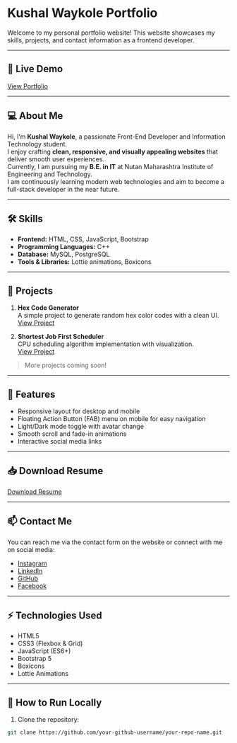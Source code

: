 # Kushal Waykole Portfolio

Welcome to my personal portfolio website! This website showcases my skills, projects, and contact information as a frontend developer.

---

## 🔗 Live Demo
[View Portfolio](https://your-github-username.github.io/your-repo-name/)

---

## 💻 About Me
Hi, I’m **Kushal Waykole**, a passionate Front-End Developer and Information Technology student.  
I enjoy crafting **clean, responsive, and visually appealing websites** that deliver smooth user experiences.  
Currently, I am pursuing my **B.E. in IT** at Nutan Maharashtra Institute of Engineering and Technology.  
I am continuously learning modern web technologies and aim to become a full-stack developer in the near future.

---

## 🛠 Skills

- **Frontend:** HTML, CSS, JavaScript, Bootstrap  
- **Programming Languages:** C++  
- **Database:** MySQL, PostgreSQL  
- **Tools & Libraries:** Lottie animations, Boxicons  

---

## 📂 Projects

1. **Hex Code Generator**  
   A simple project to generate random hex color codes with a clean UI.  
   [View Project](https://kushal57-2005.github.io/hex-code-generator/)

2. **Shortest Job First Scheduler**  
   CPU scheduling algorithm implementation with visualization.  
   [View Project](https://kushal57-2005.github.io/Shortest-Job-First--Non-Preemptive-/)

> More projects coming soon!

---

## 🌙 Features

- Responsive layout for desktop and mobile
- Floating Action Button (FAB) menu on mobile for easy navigation
- Light/Dark mode toggle with avatar change
- Smooth scroll and fade-in animations
- Interactive social media links

---

## 📥 Download Resume

[Download Resume](https://drive.google.com/file/d/1GUUqZQG4L8TQJANMF5cb0goitGCkBBuy/view)

---

## 📫 Contact Me

You can reach me via the contact form on the website or connect with me on social media:

- [Instagram](https://www.instagram.com/kushal_waykole/)  
- [LinkedIn](https://www.linkedin.com/in/kushalwaykole)  
- [GitHub](https://github.com/Kushal57-2005)  
- [Facebook](https://www.facebook.com/share/16VDCzSMwx/)

---

## ⚡ Technologies Used

- HTML5  
- CSS3 (Flexbox & Grid)  
- JavaScript (ES6+)  
- Bootstrap 5  
- Boxicons  
- Lottie Animations  

---

## 📝 How to Run Locally

1. Clone the repository:  
```bash
git clone https://github.com/your-github-username/your-repo-name.git
